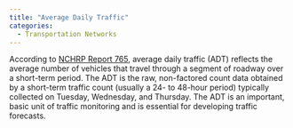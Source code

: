 ```yaml
---
title: "Average Daily Traffic"
categories:
  - Transportation Networks
---
```


According to [NCHRP Report 765](NCHRP_Report_765), average daily traffic (ADT) reflects the average number of vehicles that travel through a segment of roadway over a short-term period. The ADT is the raw, non-factored count data obtained by a short-term traffic count (usually a 24- to 48-hour period) typically collected on Tuesday, Wednesday, and Thursday. The ADT is an important, basic unit of traffic monitoring and is essential for developing traffic forecasts.
